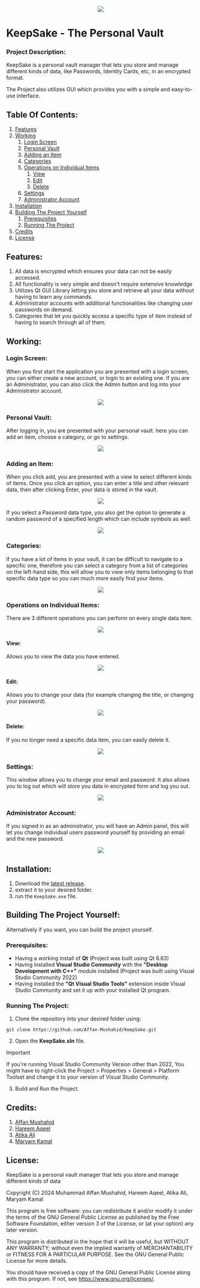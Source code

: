 <p align="center">
  <img src="Resources/KeepSake_New_Full.png">
</p>

# KeepSake - The Personal Vault
### Project Description:
KeepSake is a personal vault manager that lets you store and manage different kinds of data, like Passwords, Identity Cards, etc, in an encrypted format.

The Project also utilizes GUI which provides you with a simple and easy-to-use interface.
 
## Table Of Contents:
1. [Features](#features)
2. [Working](#working)
    1. [Login Screen](#login-screen)
    2. [Personal Vault](#personal-vault)
    3. [Adding an Item](#adding-an-item)
    4. [Categories](#categories)
    5. [Operations on Individual Items](#operations-on-individual-items)
        1. [View](#view)
        2. [Edit](#edit)
        3. [Delete](#delete)
    6. [Settings](#settings)
    7. [Administrator Account](#administrator-account)
3. [Installation](#installation)
4. [Building The Project Yourself](#building-the-project-yourself)
    1. [Prerequisites](#prerequisites)
    2. [Running The Project](#running-the-project)
5. [Credits](#credits)
6. [License](#license)

## Features:
1) All data is encrypted which ensures your data can not be easily accessed.
2) All functionality is very simple and doesn't require extensive knowledge
3) Utilizes Qt GUI Library letting you store and retrieve all your data without having to learn any commands.
4) Administrator accounts with additional functionalities like changing user passwords on demand.
5) Categories that let you quickly access a specific type of item instead of having to search through all of them.

## Working:
### Login Screen:
When you first start the application you are presented with a login screen, you can either create a new account, or login to an existing one. If you are an Administrator, you can also click the Admin button and log into your Administrator account.

<p align="center">
  <img src="Resources/KeepSake_Login.png">
</p>

### Personal Vault:
After logging in, you are presented with your personal vault. here you can add an item, choose a category, or go to settings.

<p align="center">
  <img src="Resources/Personal_Vault.png">
</p>

### Adding an Item:
When you click add, you are presented with a view to select different kinds of items. Once you click an option, you can enter a title and other relevant data, then after clicking Enter, your data is stored in the vault.

<p align="center">
  <img src="Resources/Add_Item.png">
</p>

If you select a Password data type, you also get the option to generate a random password of a specified length which can include symbols as well.

<p align="center">
  <img src="Resources/Add_Password.png">
</p>

### Categories:
If you have a lot of items in your vault, it can be difficult to navigate to a specific one, therefore you can select a category from a list of categories on the left-hand side, this will allow you to view only items belonging to that specific data type so you can much more easily find your items.

<p align="center">
  <img src="Resources/Categories.png">
</p>

### Operations on Individual Items:
There are 3 different operations you can perform on every single data item.

<p align="center">
  <img src="Resources/Items.png">
</p>

#### View:
Allows you to view the data you have entered.

<p align="center">
  <img src="Resources/View.png">
</p>

#### Edit:
Allows you to change your data (for example changing the title, or changing your password).

<p align="center">
  <img src="Resources/Edit.png">
</p>

#### Delete:
If you no longer need a specific data item, you can easily delete it.

<p align="center">
  <img src="Resources/Delete.png">
</p>

### Settings:
This window allows you to change your email and password. It also allows you to log out which will store you data in encrypted form and log you out.

<p align="center">
  <img src="Resources/Settings.png">
</p>

### Administrator Account:
If you signed in as an administrator, you will have an Admin panel, this will let you change individual users password yourself by providing an email and the new password.

<p align="center">
  <img src="Resources/Administrator_Panel.png">
</p>

## Installation:
1. Download the [latest release](https://github.com/Affan-Mushahid/KeepSake/releases/latest).
2. extract it to your desired folder.
3. run the `KeepSake.exe` file.

## Building The Project Yourself:
Alternatively if you want, you can build the project yourself.
### Prerequisites:
- Having a working install of **Qt** (Project was built using Qt 6.63)
- Having installed **Visual Studio Community** with the **"Desktop Development with C++"** module installed (Project was built using Visual Studio Community 2022)
- Having installed the **"Qt Visual Studio Tools"** extension inside Visual Studio Community and set it up with your installed Qt program.

### Running The Project:
1. Clone the repository into your desired folder using:
```
git clone https://github.com/Affan-Mushahid/KeepSake.git
```

2. Open the **KeepSake.sln** file.
> [!Important]
> If you're running Visual Studio Community Version other than 2022, You might have to right-click the Project > Properties > General > Platform Toolset and change it to your version of Visual Studio Community.
3. Build and Run the Project.

## Credits:
1. [Affan Mushahid](https://github.com/Affan-Mushahid)
2. [Hareem Aqeel](https://github.com/hareem-aqeel)
3. [Atika Ali](https://github.com/atika-ali)
4. [Maryam Kamal](https://github.com/maryam01k)

## License:
KeepSake is a personal vault manager that lets you store and manage different kinds of data

Copyright (C) 2024 Muhammad Affan Mushahid, Hareem Aqeel, Atika Ali, Maryam Kamal

This program is free software: you can redistribute it and/or modify
it under the terms of the GNU General Public License as published by
the Free Software Foundation, either version 3 of the License, or
(at your option) any later version.

This program is distributed in the hope that it will be useful,
but WITHOUT ANY WARRANTY; without even the implied warranty of
MERCHANTABILITY or FITNESS FOR A PARTICULAR PURPOSE.  See the
GNU General Public License for more details.

You should have received a copy of the GNU General Public License
along with this program.  If not, see <https://www.gnu.org/licenses/>.
